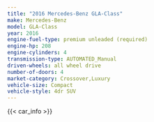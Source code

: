 ```yaml
---
title: "2016 Mercedes-Benz GLA-Class"
make: Mercedes-Benz
model: GLA-Class
year: 2016
engine-fuel-type: premium unleaded (required)
engine-hp: 208
engine-cylinders: 4
transmission-type: AUTOMATED_Manual
driven-wheels: all wheel drive
number-of-doors: 4
market-category: Crossover,Luxury
vehicle-size: Compact
vehicle-style: 4dr SUV
---
```


{{< car_info >}}
